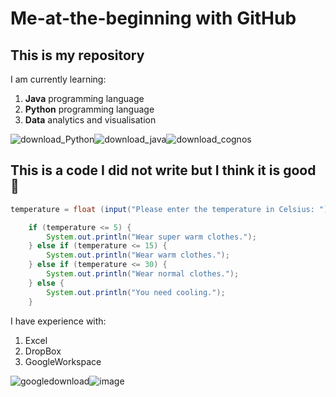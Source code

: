 # Me-at-the-beginning with GitHub

## This is my repository

I am currently learning:
1. **Java** programming language 
3. **Python** programming language
4. **Data** analytics and visualisation

![download_Python](https://github.com/MadaraPetersoneLV/Me-at-the-beginning/assets/165932084/e3f29829-0466-45c4-a595-5b7acdf81bfa)![download_java](https://github.com/MadaraPetersoneLV/Me-at-the-beginning/assets/165932084/c1215ca4-c710-4530-ae7c-b0cae89d6389)![download_cognos](https://github.com/MadaraPetersoneLV/Me-at-the-beginning/assets/165932084/b2fa9eb3-a0ff-4943-ba81-b9166322ce4f)




## This is a code I did not write but I think it is good 👀
```java
temperature = float (input("Please enter the temperature in Celsius: "));

    if (temperature <= 5) {
        System.out.println("Wear super warm clothes.");
    } else if (temperature <= 15) {
        System.out.println("Wear warm clothes.");
    } else if (temperature <= 30) {
        System.out.println("Wear normal clothes.");
    } else {
        System.out.println("You need cooling.");
    }
```

I have experience with:
1. Excel
2. DropBox
3. GoogleWorkspace

![googledownload](https://github.com/MadaraPetersoneLV/Me-at-the-beginning/assets/165932084/a27a75e8-fbba-407c-993f-ec7278d4f102)![image](https://github.com/MadaraPetersoneLV/Me-at-the-beginning/assets/165932084/21cede34-336a-4a56-a490-6219c376b544)

